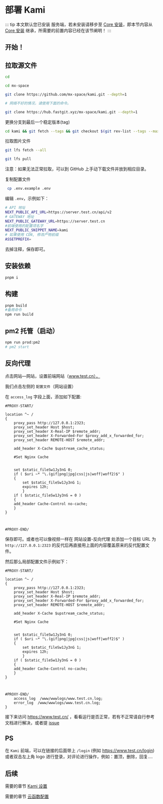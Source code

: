 # 部署 Kami

::: tip
本文默认您已安装 服务端，若未安装请移步至 [Core 安装](/deploy/core/core.md)，即本节内容从 [Core 安装](/deploy/core/core.md) 继承，所需要的前置内容已经在该节阐明！
:::

## 开始！

## 拉取源文件

```bash
cd

cd mx-space

git clone https://github.com/mx-space/kami.git --depth=1

# 网络不好的情况，请使用下面的命令。

git clone https://hub.fastgit.xyz/mx-space/kami.git --depth=1
```

更换分支到最后一个稳定版本(tag)

```bash
cd kami && git fetch --tags && git checkout $(git rev-list --tags --max-count=1)
```

拉取图片文件

```bash
git lfs fetch --all

git lfs pull
```

注意：如果无法正常拉取，可以到 GitHub 上手动下载文件并放到相应目录。

复制配置文件

```bash
 cp .env.example .env
```

编辑 `.env`，示例如下：

```bash
# API 地址
NEXT_PUBLIC_API_URL=https://server.test.cn/api/v2
# GATEWAY 地址
NEXT_PUBLIC_GATEWAY_URL=https://server.test.cn
#前端使用的配置项名字
NEXT_PUBLIC_SNIPPET_NAME=kami
# 如果使用 CDN, 修改产物前缀
ASSETPREFIX=
```

去掉注释，保存即可。

## 安装依赖

```bash
pnpm i
```

## 构建

```bash
pnpm build
#备用命令
npm run build
```

## pm2 托管（启动）

```bash
npm run prod:pm2
# pm2 start
```

## 反向代理

点击网站—网站，设置前端网站（www.test.cn），

我们点击左侧的 `配置文件`（网站设置）

在 `access_log` 字段上面，添加如下配置:

```nginx
#PROXY-START/

location ^~ /
{
    proxy_pass http://127.0.0.1:2323;
    proxy_set_header Host $host;
    proxy_set_header X-Real-IP $remote_addr;
    proxy_set_header X-Forwarded-For $proxy_add_x_forwarded_for;
    proxy_set_header REMOTE-HOST $remote_addr;

    add_header X-Cache $upstream_cache_status;

    #Set Nginx Cache


    set $static_fileSw1Jy3nG 0;
    if ( $uri ~* "\.(gif|png|jpg|css|js|woff|woff2)$" )
    {
    	set $static_fileSw1Jy3nG 1;
    	expires 12h;
        }
    if ( $static_fileSw1Jy3nG = 0 )
    {
    add_header Cache-Control no-cache;
    }
}



#PROXY-END/
```

保存即可。或者也可以像视频一样在 网站设置-反向代理 处添加一个目标 URL 为 `http://127.0.0.1:2323` 的反代后再直接用上面的内容覆盖原来的反代配置文件。

然后那么局部配置文件示例如下：

```nginx
#PROXY-START/

location ^~ /
{
    proxy_pass http://127.0.0.1:2323;
    proxy_set_header Host $host;
    proxy_set_header X-Real-IP $remote_addr;
    proxy_set_header X-Forwarded-For $proxy_add_x_forwarded_for;
    proxy_set_header REMOTE-HOST $remote_addr;

    add_header X-Cache $upstream_cache_status;

    #Set Nginx Cache


    set $static_fileSw1Jy3nG 0;
    if ( $uri ~* "\.(gif|png|jpg|css|js|woff|woff2)$" )
    {
    	set $static_fileSw1Jy3nG 1;
    	expires 12h;
        }
    if ( $static_fileSw1Jy3nG = 0 )
    {
    add_header Cache-Control no-cache;
    }
}



#PROXY-END/
    access_log  /www/wwwlogs/www.test.cn.log;
    error_log  /www/wwwlogs/www.test.cn.log;
}
```

接下来访问 https://www.test.cn/ ，看看运行是否正常，若有不正常请自行参考文档进行解决，或者提 [issue](https://github.com/mx-space/docs/issues)

## PS

在 `Kami` 前端，可以在链接的后面带上 `/login` (例如 https://www.test.cn/login) 或者双击左上角 logo 进行登录，对评论进行操作，例如：置顶，删除，回复....

## 后续

需要的章节 [Kami 设置](/options/)

需要的章节 [云函数配置](/options/serverless.md)
